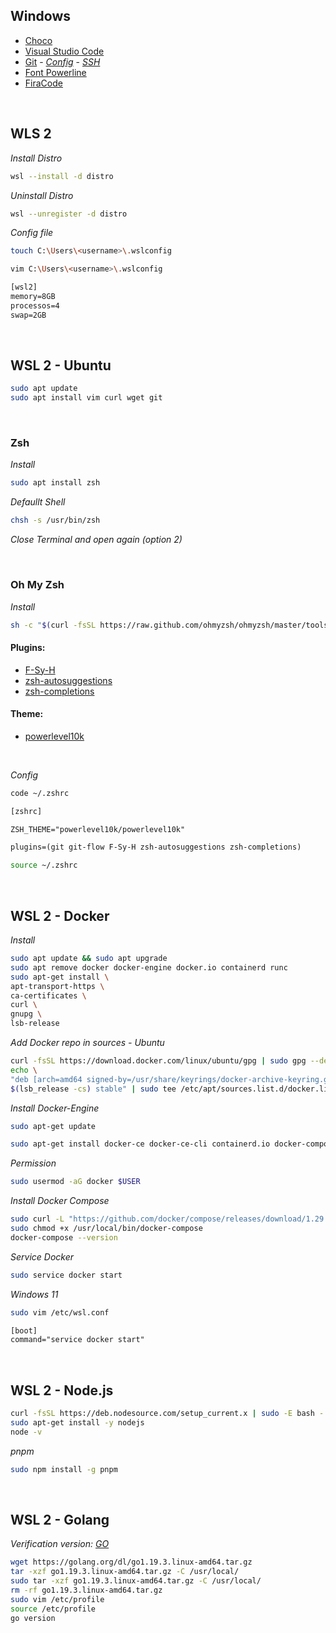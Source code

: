 ## Windows
  - [Choco](https://www.liquidweb.com/kb/how-to-install-chocolatey-on-windows/)
  - [Visual Studio Code](https://code.visualstudio.com/download)
  - [Git](https://git-scm.com/downloads) - [*Config*](https://git-scm.com/book/pt-br/v2/Começando-Configuração-Inicial-do-Git) - [*SSH*](https://docs.github.com/pt/authentication/connecting-to-github-with-ssh/generating-a-new-ssh-key-and-adding-it-to-the-ssh-agent?platform=linux)
  - [Font Powerline](https://gist.github.com/stramel/658d702f3af8a86a6fe8b588720e0e23)
  - [FiraCode](https://dev.to/josuerodriguez98/installing-firacode-on-windows-and-ubuntu-1fn1)

<br />

## WLS 2
    
*Install Distro*

```bash
wsl --install -d distro
```

*Uninstall Distro*

```bash
wsl --unregister -d distro
```
    
*Config file*

```bash
touch C:\Users\<username>\.wslconfig
```

```bash
vim C:\Users\<username>\.wslconfig
```

```txt
[wsl2]
memory=8GB
processos=4
swap=2GB
```

<br />

## WSL 2 - Ubuntu

```bash
sudo apt update
sudo apt install vim curl wget git
```

<br />
  
### Zsh

*Install*

```bash
sudo apt install zsh
```

*Defaullt Shell*

```bash
chsh -s /usr/bin/zsh
```

*Close Terminal and open again (option 2)*

<br />

### Oh My Zsh
    
*Install*

```bash
sh -c "$(curl -fsSL https://raw.github.com/ohmyzsh/ohmyzsh/master/tools/install.sh)"
```
    
#### Plugins: 
  - [F-Sy-H](https://github.com/zdharma/fast-syntax-highlighting)
  - [zsh-autosuggestions](https://github.com/zsh-users/zsh-autosuggestions)
  - [zsh-completions](https://github.com/zsh-users/zsh-completions)

#### Theme:
  - [powerlevel10k](https://github.com/romkatv/powerlevel10k)

<br />

*Config*

```bash
code ~/.zshrc
```

```txt
[zshrc]

ZSH_THEME="powerlevel10k/powerlevel10k"

plugins=(git git-flow F-Sy-H zsh-autosuggestions zsh-completions)
```
    
```bash
source ~/.zshrc
```

<br />

## WSL 2 - Docker

*Install*

```bash
sudo apt update && sudo apt upgrade
sudo apt remove docker docker-engine docker.io containerd runc
sudo apt-get install \
apt-transport-https \
ca-certificates \
curl \
gnupg \
lsb-release
```
    
*Add Docker repo in sources - Ubuntu*

```bash
curl -fsSL https://download.docker.com/linux/ubuntu/gpg | sudo gpg --dearmor -o /usr/share/keyrings/docker-archive-keyring.gpg
echo \
"deb [arch=amd64 signed-by=/usr/share/keyrings/docker-archive-keyring.gpg] https://download.docker.com/linux/ubuntu \
$(lsb_release -cs) stable" | sudo tee /etc/apt/sources.list.d/docker.list > /dev/null
```
      
*Install Docker-Engine*

```bash
sudo apt-get update
```

```bash
sudo apt-get install docker-ce docker-ce-cli containerd.io docker-compose-plugin
```

 *Permission*
 
```bash
sudo usermod -aG docker $USER
```

*Install Docker Compose*

```bash
sudo curl -L "https://github.com/docker/compose/releases/download/1.29.2/docker-compose-$(uname -s)-$(uname -m)" -o /usr/local/bin/docker-compose
sudo chmod +x /usr/local/bin/docker-compose
docker-compose --version
```

*Service Docker*
 
```bash
sudo service docker start
```
    
 *Windows 11*
 
```bash
sudo vim /etc/wsl.conf
```
    
```txt
[boot]
command="service docker start" 
```

<br />

## WSL 2 - Node.js

```bash
curl -fsSL https://deb.nodesource.com/setup_current.x | sudo -E bash -
sudo apt-get install -y nodejs
node -v
```

*pnpm*
```bash
sudo npm install -g pnpm
```

<br />

## WSL 2 - Golang

*Verification version: [GO](https://go.dev/dl/)*
```bash
wget https://golang.org/dl/go1.19.3.linux-amd64.tar.gz
tar -xzf go1.19.3.linux-amd64.tar.gz -C /usr/local/
sudo tar -xzf go1.19.3.linux-amd64.tar.gz -C /usr/local/
rm -rf go1.19.3.linux-amd64.tar.gz
sudo vim /etc/profile
source /etc/profile
go version
```
